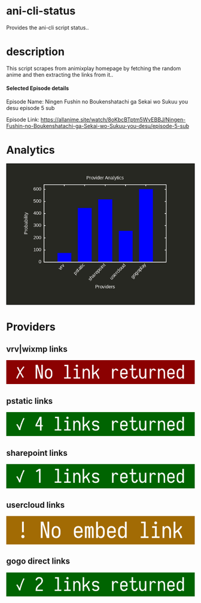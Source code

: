 # ani-cli-status
Provides the ani-cli script status..

# description
This script scrapes from animixplay homepage by fetching the random anime and then extracting the links from it..

#### Selected Episode details

Episode Name: Ningen Fushin no Boukenshatachi ga Sekai wo Sukuu you desu episode 5 sub

Episode Link: https://allanime.site/watch/8oKbcBTptm5WvEBBJ/Ningen-Fushin-no-Boukenshatachi-ga-Sekai-wo-Sukuu-you-desu/episode-5-sub
 
# Analytics

<img src="./analytics.png">

# Providers

##  vrv|wixmp links

<img src="./images/vrv.jpg">

##  pstatic links

<img src="./images/pstatic.jpg">

##  sharepoint links

<img src="./images/sharepoint.jpg">

##  usercloud links

<img src="./images/usercloud.jpg">

## gogo direct links

<img src="./images/gogoplay.jpg">
